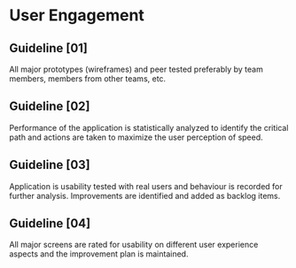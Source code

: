 User Engagement
===============

## Guideline [01]

All major prototypes (wireframes) and peer tested preferably by team members, members from other teams, etc.

## Guideline [02]

Performance of the application is statistically analyzed to identify the critical path and actions are taken to maximize the user perception of speed.


## Guideline [03]

Application is usability tested with real users and behaviour is recorded for further analysis. Improvements are identified and added as backlog items.


## Guideline [04] 

All major screens are rated for usability on different user experience aspects and the improvement plan is maintained.
